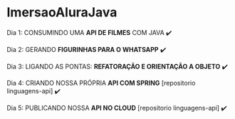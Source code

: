 # ImersaoAluraJava


Dia 1: CONSUMINDO UMA **API DE FILMES** COM JAVA ✔️

Dia 2: GERANDO **FIGURINHAS PARA O WHATSAPP** ✔️

Dia 3: LIGANDO AS PONTAS: **REFATORAÇÃO E ORIENTAÇÃO A OBJETO** ✔️

Dia 4: CRIANDO NOSSA PRÓPRIA **API COM SPRING** [repositorio linguagens-api] ✔️

Dia 5: PUBLICANDO NOSSA **API NO CLOUD** [repositorio linguagens-api] ✔️
